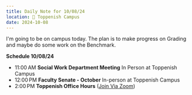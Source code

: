 ```yaml
---
title: Daily Note for 10/08/24
location: 🏫 Toppenish Campus
date: 2024-10-08
---
```

I'm going to be on campus today. The plan is to make progress on Grading and maybe do some work on the Benchmark.

**Schedule 10/08/24**

- 11:00 AM **Social Work Department Meeting** In Person at Toppenish Campus
- 12:00 PM **Faculty Senate - October** In-person at Toppenish Campus
- 2:00 PM **Toppenish Office Hours** ([Join Via Zoom]( https://heritage.zoom.us/my/dr.jacob))